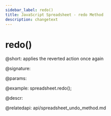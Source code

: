 ```yaml
---
sidebar_label: redo()
title: JavaScript Spreadsheet - redo Method
description: changetext
---
```


# redo()

@short: applies the reverted action once again

@signature:

@params:

@example:
spreadsheet.redo();

@descr:

@relatedapi:
api/spreadsheet_undo_method.md
